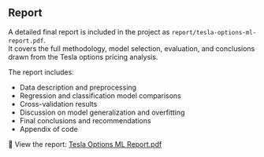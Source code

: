 ## Report

A detailed final report is included in the project as `report/tesla-options-ml-report.pdf`.  
It covers the full methodology, model selection, evaluation, and conclusions drawn from the Tesla options pricing analysis.

The report includes:
- Data description and preprocessing
- Regression and classification model comparisons
- Cross-validation results
- Discussion on model generalization and overfitting
- Final conclusions and recommendations
- Appendix of code

📄 View the report: [Tesla Options ML Report.pdf](report/tesla-optoins-ml-report.pdf)
